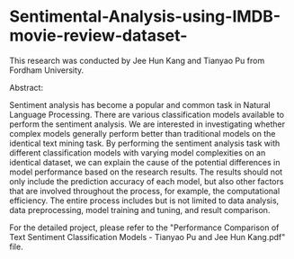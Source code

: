 # Sentimental-Analysis-using-IMDB-movie-review-dataset-

This research was conducted by Jee Hun Kang and Tianyao Pu from Fordham University. 

Abstract: 

Sentiment analysis has become a popular and
common task in Natural Language Processing. There are various
classification models available to perform the sentiment analysis.
We are interested in investigating whether complex models
generally perform better than traditional models on the identical
text mining task. By performing the sentiment analysis task with
different classification models with varying model complexities on
an identical dataset, we can explain the cause of the potential
differences in model performance based on the research results.
The results should not only include the prediction accuracy of each
model, but also other factors that are involved throughout the
process, for example, the computational efficiency. The entire
process includes but is not limited to data analysis, data
preprocessing, model training and tuning, and result comparison.

For the detailed project, please refer to the "Performance Comparison of Text Sentiment Classification Models - Tianyao Pu and Jee Hun Kang.pdf" file. 
